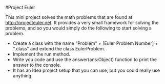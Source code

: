 #Project Euler

This mini project solves the math problems that are found at http://projecteuler.net.
It provides a very small framework for solving the problems, and so you would simply do the following to start solving a problem.

* Create a class with the name "Problem" + [Euler Problem Number] + ".class" and extend the class EulerProblem.
* Implement the run method.
* Write you code and use the answer(ans:Object) function to print the answer to the console.
* It has an Idea project setup that you can use, but you could really use anything.
